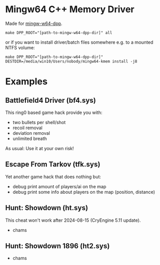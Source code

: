 # Mingw64 C++ Memory Driver

Made for [mingw-w64-dpp](https://github.com/utoni/mingw-w64-dpp).

```shell
make DPP_ROOT="[path-to-mingw-w64-dpp-dir]" all
```

or if you want to install driver/batch files somewhere e.g. to a mounted NTFS volume:

```shell
make DPP_ROOT="[path-to-mingw-w64-dpp-dir]" DESTDIR=/media/win10/Users/nobody/mingw64-kmem install -j8
```

# Examples

## Battlefield4 Driver (bf4.sys)

This ring0 based game hack provide you with:

 * two bullets per shell/shot
 * recoil removal
 * deviation removal
 * unlimited breath

As usual: Use it at your own risk!

## Escape From Tarkov (tfk.sys)

Yet another game hack that does nothing but:

 * debug print amount of players/ai on the map
 * debug print some info about players on the map (position, distance)

## Hunt: Showdown (ht.sys)

This cheat won't work after 2024-08-15 (CryEngine 5.11 update).

 * chams

## Hunt: Showdown 1896 (ht2.sys)

 * chams
